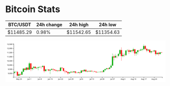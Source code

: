 # Bitcoin Stats

BTC/USDT|24h change|24h high|24h low|
|---|---|---|---|
|$11485.29|0.98%|$11542.65|$11354.63|

<img src="./chart.svg">

